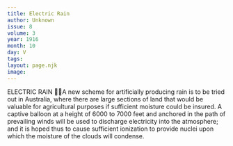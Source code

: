 ```yaml
---
title: Electric Rain
author: Unknown
issue: 8
volume: 3
year: 1916
month: 10
day: V
tags:
layout: page.njk
image:
---
```

ELECTRIC RAIN A new scheme for artificially producing rain is to be tried out in Australia, where there are large sections of land that would be valuable for agricultural purposes if sufficient moisture could be insured. A captive balloon at a height of 6000 to 7000 feet and anchored in the path of prevailing winds will be used to discharge electricity into the atmosphere; and it is hoped thus to cause sufficient ionization to provide nuclei upon which the moisture of the clouds will condense. 

